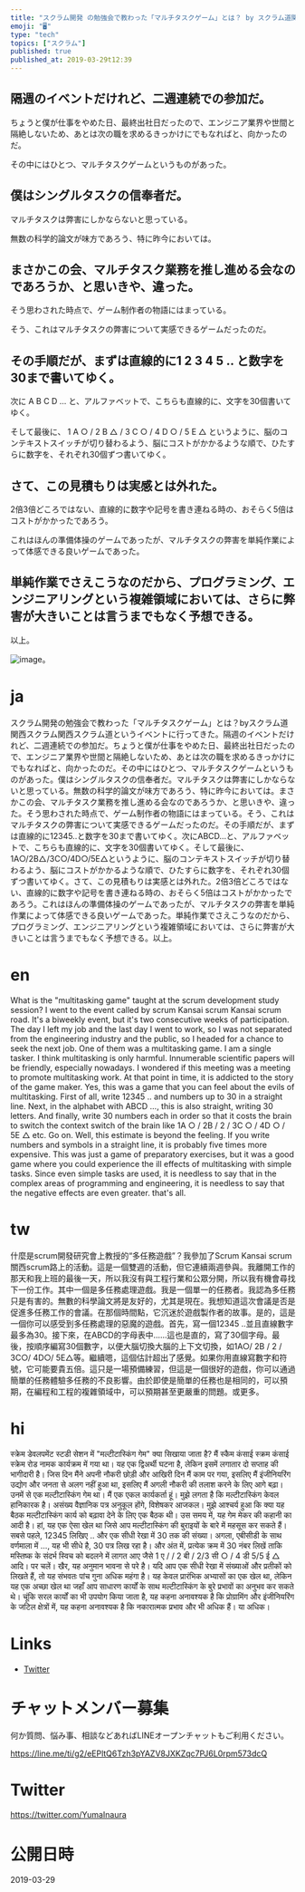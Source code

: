 ```yaml
---
title: "スクラム開発 の勉強会で教わった「マルチタスクゲーム」とは？ by スクラム道関西 #スクラム"
emoji: "🖥"
type: "tech"
topics: ["スクラム"]
published: true
published_at: 2019-03-29t12:39
---
```


## 隔週のイベントだけれど、二週連続での参加だ。

ちょうと僕が仕事をやめた日、最終出社日だったので、エンジニア業界や世間と隔絶しないため、あとは次の職を求めるきっかけにでもなればと、向かったのだ。

その中にはひとつ、マルチタスクゲームというものがあった。

## 僕はシングルタスクの信奉者だ。

マルチタスクは弊害にしかならないと思っている。

無数の科学的論文が味方であろう、特に昨今においては。

## まさかこの会、マルチタスク業務を推し進める会なのであろうか、と思いきや、違った。

そう思わされた時点で、ゲーム制作者の物語にはまっている。

そう、これはマルチタスクの弊害について実感できるゲームだったのだ。

## その手順だが、まずは直線的に1 2 3 4 5 .. と数字を30まで書いてゆく。

次に A B C D … と、アルファベットで、こちらも直線的に、文字を30個書いてゆく。

そして最後に、 1 A ○ / 2 B △ / 3 C ○ / 4 D ○ / 5 E △ というように、脳のコンテキストスイッチが切り替わるよう、脳にコストがかかるような順で、ひたすらに数字を、それぞれ30個ずつ書いてゆく。

## さて、この見積もりは実感とは外れた。

2倍3倍どころではない、直線的に数字や記号を書き連ねる時の、おそらく5倍はコストがかかったであろう。

これはほんの準備体操のゲームであったが、マルチタスクの弊害を単純作業によって体感できる良いゲームであった。

## 単純作業でさえこうなのだから、プログラミング、エンジニアリングという複雑領域においては、さらに弊害が大きいことは言うまでもなく予想できる。

以上。

 ![image](https://files.slack.com/files-pri/T18TT376E-FHED01J2J/image.png?pub_secret=74489ca7f2)。


# ja

スクラム開発の勉強会で教わった「マルチタスクゲーム」とは？byスクラム道関西スクラム関西スクラム道というイベントに行ってきた。隔週のイベントだけれど、二週連続での参加だ。ちょうと僕が仕事をやめた日、最終出社日だったので、エンジニア業界や世間と隔絶しないため、あとは次の職を求めるきっかけにでもなればと、向かったのだ。その中にはひとつ、マルチタスクゲームというものがあった。僕はシングルタスクの信奉者だ。マルチタスクは弊害にしかならないと思っている。無数の科学的論文が味方であろう、特に昨今においては。まさかこの会、マルチタスク業務を推し進める会なのであろうか、と思いきや、違った。そう思わされた時点で、ゲーム制作者の物語にはまっている。そう、これはマルチタスクの弊害について実感できるゲームだったのだ。その手順だが、まずは直線的に12345..と数字を30まで書いてゆく。次にABCD…と、アルファベットで、こちらも直線的に、文字を30個書いてゆく。そして最後に、1A○/2B△/3C○/4D○/5E△というように、脳のコンテキストスイッチが切り替わるよう、脳にコストがかかるような順で、ひたすらに数字を、それぞれ30個ずつ書いてゆく。さて、この見積もりは実感とは外れた。2倍3倍どころではない、直線的に数字や記号を書き連ねる時の、おそらく5倍はコストがかかったであろう。これはほんの準備体操のゲームであったが、マルチタスクの弊害を単純作業によって体感できる良いゲームであった。単純作業でさえこうなのだから、プログラミング、エンジニアリングという複雑領域においては、さらに弊害が大きいことは言うまでもなく予想できる。以上。


# en

What is the "multitasking game" taught at the scrum development study session? I went to the event called by scrum Kansai scrum Kansai scrum road. It's a biweekly event, but it's two consecutive weeks of participation. The day I left my job and the last day I went to work, so I was not separated from the engineering industry and the public, so I headed for a chance to seek the next job. One of them was a multitasking game. I am a single tasker. I think multitasking is only harmful. Innumerable scientific papers will be friendly, especially nowadays. I wondered if this meeting was a meeting to promote multitasking work. At that point in time, it is addicted to the story of the game maker. Yes, this was a game that you can feel about the evils of multitasking. First of all, write 12345 .. and numbers up to 30 in a straight line. Next, in the alphabet with ABCD ..., this is also straight, writing 30 letters. And finally, write 30 numbers each in order so that it costs the brain to switch the context switch of the brain like 1A ○ / 2B / 2 / 3C ○ / 4D ○ / 5E △ etc. Go on. Well, this estimate is beyond the feeling. If you write numbers and symbols in a straight line, it is probably five times more expensive. This was just a game of preparatory exercises, but it was a good game where you could experience the ill effects of multitasking with simple tasks. Since even simple tasks are used, it is needless to say that in the complex areas of programming and engineering, it is needless to say that the negative effects are even greater. that's all.

# tw

什麼是scrum開發研究會上教授的“多任務遊戲”？我參加了Scrum Kansai scrum關西scrum路上的活動。這是一個雙週的活動，但它連續兩週參與。我離開工作的那天和我上班的最後一天，所以我沒有與工程行業和公眾分開，所以我有機會尋找下一份工作。其中一個是多任務處理遊戲。我是一個單一的任務者。我認為多任務只是有害的。無數的科學論文將是友好的，尤其是現在。我想知道這次會議是否是促進多任務工作的會議。在那個時間點，它沉迷於遊戲製作者的故事。是的，這是一個你可以感受到多任務處理的惡魔的遊戲。首先，寫一個12345 ..並且直線數字最多為30。接下來，在ABCD的字母表中......這也是直的，寫了30個字母。最後，按順序編寫30個數字，以便大腦切換大腦的上下文切換，如1A○/ 2B / 2 / 3C○/ 4D○/ 5E△等。繼續嗯，這個估計超出了感覺。如果你用直線寫數字和符號，它可能要貴五倍。這只是一場預備練習，但這是一個很好的遊戲，你可以通過簡單的任務體驗多任務的不良影響。由於即使是簡單的任務也是相同的，可以預期，在編程和工程的複雜領域中，可以預期甚至更嚴重的問題。或更多。

# hi

स्क्रेम डेवलपमेंट स्टडी सेशन में "मल्टीटास्किंग गेम" क्या सिखाया जाता है? मैं स्कैम कंसाई स्क्रम कंसाई स्क्रेम रोड नामक कार्यक्रम में गया था। यह एक द्विअर्थी घटना है, लेकिन इसमें लगातार दो सप्ताह की भागीदारी है। जिस दिन मैंने अपनी नौकरी छोड़ी और आखिरी दिन मैं काम पर गया, इसलिए मैं इंजीनियरिंग उद्योग और जनता से अलग नहीं हुआ था, इसलिए मैं अगली नौकरी की तलाश करने के लिए आगे बढ़ा। उनमें से एक मल्टीटास्किंग गेम था। मैं एक एकल कार्यकर्ता हूं। मुझे लगता है कि मल्टीटास्किंग केवल हानिकारक है। असंख्य वैज्ञानिक पत्र अनुकूल होंगे, विशेषकर आजकल। मुझे आश्चर्य हुआ कि क्या यह बैठक मल्टीटास्किंग कार्य को बढ़ावा देने के लिए एक बैठक थी। उस समय में, यह गेम मेकर की कहानी का आदी है। हां, यह एक ऐसा खेल था जिसे आप मल्टीटास्किंग की बुराइयों के बारे में महसूस कर सकते हैं। सबसे पहले, 12345 लिखिए .. और एक सीधी रेखा में 30 तक की संख्या। अगला, एबीसीडी के साथ वर्णमाला में ..., यह भी सीधे है, 30 पत्र लिख रहा है। और अंत में, प्रत्येक क्रम में 30 नंबर लिखें ताकि मस्तिष्क के संदर्भ स्विच को बदलने में लागत आए जैसे 1 ए / / 2 बी / 2/3 सी ○ / 4 डी 5/5 ई △ आदि। पर चलें। खैर, यह अनुमान भावना से परे है। यदि आप एक सीधी रेखा में संख्याओं और प्रतीकों को लिखते हैं, तो यह संभवतः पांच गुना अधिक महंगा है। यह केवल प्रारंभिक अभ्यासों का एक खेल था, लेकिन यह एक अच्छा खेल था जहाँ आप साधारण कार्यों के साथ मल्टीटास्किंग के बुरे प्रभावों का अनुभव कर सकते थे। चूंकि सरल कार्यों का भी उपयोग किया जाता है, यह कहना अनावश्यक है कि प्रोग्रामिंग और इंजीनियरिंग के जटिल क्षेत्रों में, यह कहना अनावश्यक है कि नकारात्मक प्रभाव और भी अधिक हैं। या अधिक।

# Links

- [Twitter](https://twitter.com/YumaInaura/status/1111259192122314753)








<!-- Update From Qiita API -->

# チャットメンバー募集


何か質問、悩み事、相談などあればLINEオープンチャットもご利用ください。

https://line.me/ti/g2/eEPltQ6Tzh3pYAZV8JXKZqc7PJ6L0rpm573dcQ





# Twitter


https://twitter.com/YumaInaura


<!-- Update From Qiita API -->



# 公開日時

2019-03-29
